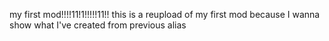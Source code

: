 my first mod!!!!11!1!!!!!11!!
this is a reupload of my first mod because I wanna show what I've created from  previous alias
